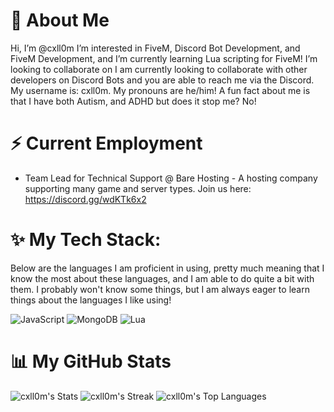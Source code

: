 # 👋 About Me
Hi, I’m @cxll0m I’m interested in FiveM, Discord Bot Development, and FiveM Development, and I’m currently learning Lua scripting for FiveM! I’m looking to collaborate on I am currently looking to collaborate with other developers on Discord Bots and you are able to reach me via the Discord. My username is: cxll0m. My pronouns are he/him! A fun fact about me is that I have both Autism, and ADHD but does it stop me? No!

# ⚡ Current Employment
- Team Lead for Technical Support @ Bare Hosting - A hosting company supporting many game and server types. Join us here: https://discord.gg/wdKTk6x2

# ✨ My Tech Stack:

Below are the languages I am proficient in using, pretty much meaning that I know the most about these languages, and I am able to do quite a bit with them. I probably won't know some things, but I am always eager to learn things about the languages I like using!

![JavaScript](https://img.shields.io/badge/javascript-%23323330.svg?style=for-the-badge&logo=javascript&logoColor=%23F7DF1E) ![MongoDB](https://img.shields.io/badge/MongoDB-%234ea94b.svg?style=for-the-badge&logo=mongodb&logoColor=white) ![Lua](https://img.shields.io/badge/Lua-%232C2D72.svg?style=for-the-badge&logo=lua&logoColor=white)

# 📊 My GitHub Stats
![cxll0m's Stats](https://github-readme-stats.vercel.app/api?username=cxll0m&theme=vue-dark&show_icons=true&hide_border=true&count_private=true)
![cxll0m's Streak](https://github-readme-streak-stats.herokuapp.com/?user=cxll0m&theme=vue-dark&hide_border=true)
![cxll0m's Top Languages](https://github-readme-stats.vercel.app/api/top-langs/?username=cxll0m&theme=vue-dark&show_icons=true&hide_border=true&layout=compact)
